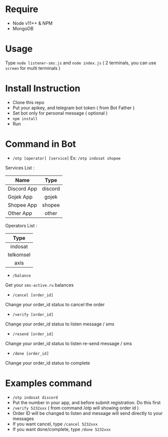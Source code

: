# Require
- Node v11++ & NPM
- MongoDB

# Usage
Type ```node listener-sms.js``` and ```node index.js``` ( 2 terminals, you can use ```screen``` for multi terminals )

# Install Instruction
- Clone this repo
- Put your apikey, and telegram bot token ( from Bot Father )
- Set bot only for personal message ( optional )
- ```npm install```
- Run 

# Command in Bot
- ```/otp [operator] [service]``` Ex: ```/otp indosat shopee```

Services List :

| Name        | Type    |
| ----------- |:-------:|
| Discord App | discord |
| Gojek App   | gojek   |
| Shopee App  | shopee  |
| Other App   | other   |

Operators List :

| Type      |
| :-------: |
| indosat   |
| telkomsel |
| axis      |

- ```/balance```

Get your ```sms-active.ru``` balances

- ```/cancel [order_id]```

Change your order_id status to cancel the order

- ```/verify [order_id]```

Change your order_id status to listen message / sms

- ```/resend [order_id]```

Change your order_id status to listen re-send message / sms

- ```/done [order_id]```

Change your order_id status to complete

# Examples command
- ```/otp indosat discord```
- Put the number in your app, and before submit registration. Do this first
- ```/verify 5232xxx``` ( from command /otp will showing order id )
- Order ID will be changed to listen and message will send directly to your messages
- If you want cancel, type ```/cancel 5232xxx```
- If you want done/complete, type ```/done 5232xxx```